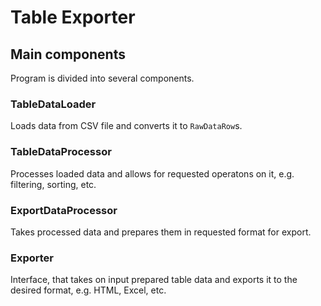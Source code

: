 # Table Exporter

## Main components

Program is divided into several components.

### TableDataLoader

Loads data from CSV file and converts it to `RawDataRow`s.

### TableDataProcessor

Processes loaded data and allows for requested operatons on it, e.g. filtering, sorting, etc.

### ExportDataProcessor

Takes processed data and prepares them in requested format for export.

### Exporter

Interface, that takes on input prepared table data and exports it to the desired format, e.g. HTML, Excel, etc.
